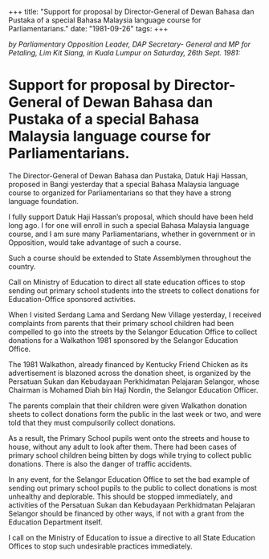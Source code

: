 +++ 
title: "Support for proposal by Director-General of Dewan Bahasa dan Pustaka of a special Bahasa Malaysia language course for Parliamentarians."
date: "1981-09-26"
tags:
+++

_by Parliamentary Opposition Leader, DAP Secretary- General and MP for Petaling, Lim Kit Siang, in Kuala Lumpur on Saturday, 26th Sept. 1981:_

# Support for proposal by Director-General of Dewan Bahasa dan Pustaka of a special Bahasa Malaysia language course for Parliamentarians.

The Director-General of Dewan Bahasa dan Pustaka, Datuk Haji Hassan, proposed in Bangi yesterday that a special Bahasa Malaysia language course to organized for Parliamentarians so that they have a strong language foundation. </u>

I fully support Datuk Haji Hassan’s proposal, which should have been held long ago. I for one will enroll in such a special Bahasa Malaysia language course, and I am sure many Parliamentarians, whether in government or in Opposition, would take advantage of such a course.

Such a course should be extended to State Assemblymen throughout the country.

Call on Ministry of Education to direct all state education offices to stop sending out primary school students into the streets to collect donations for Education-Office sponsored activities.

When I visited Serdang Lama and Serdang New Village yesterday, I received complaints from parents that their primary school children had been compelled to go into the streets by the Selangor Education Office to collect donations for a Walkathon 1981 sponsored by the Selangor Education Office.

The 1981 Walkathon, already financed by Kentucky Friend Chicken as its advertisement is blazoned across the donation sheet, is organized by the Persatuan Sukan dan Kebudayaan Perkhidmatan Pelajaran Selangor, whose Chairman is Mohamed Diah bin Haji Nordin, the Selangor Education Officer.

The parents complain that their children were given Walkathon donation sheets to collect donations form the public in the last week or two, and were told that they must compulsorily collect donations.

As a result, the Primary School pupils went onto the streets and house to house, without any adult to look after them. There had been cases of primary school children being bitten by dogs while trying to collect public donations. There is also the danger of traffic accidents.

In any event, for the Selangor Education Office to set the bad example of sending out primary school pupils to the public to collect donations is most unhealthy and deplorable. This should be stopped immediately, and activities of the Persatuan Sukan dan Kebudayaan Perkhidmatan Pelajaran Selangor should be financed by other ways, if not with a grant from the Education Department itself.

I call on the Ministry of Education to issue a directive to all State Education Offices to stop such undesirable practices immediately.
 
